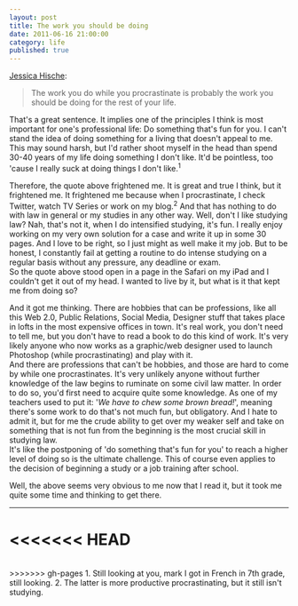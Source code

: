 ```yaml
---
layout: post
title: The work you should be doing
date: 2011-06-16 21:00:00
category: life
published: true
---
```

[Jessica Hische](http://brooksreview.net/2011/04/qotd-hische/):
> The work you do while you procrastinate is probably the work you should be doing for the rest of your life.

That's a great sentence. It implies one of the principles I think is most important for one's professional life: Do something that's fun for you. I can't stand the idea of doing something for a living that doesn't appeal to me. This may sound harsh, but I'd rather shoot myself in the head than spend 30-40 years of my life doing something I don't like. It'd be pointless, too 'cause I really suck at doing things I don't like.<sup>1</sup>

Therefore, the quote above frightened me. It is great and true I think, but it frightened me. It frightened me because when I procrastinate, I check Twitter, watch TV Series or work on my blog.<sup>2</sup> And that has nothing to do with law in general or my studies in any other way. Well, don't I like studying law? Nah, that's not it, when I do intensified studying, it's fun. I really enjoy working on my very own solution for a case and write it up in some 30 pages. And I love to be right, so I just might as well make it my job. But to be honest, I constantly fail at getting a routine to do intense studying on a regular basis without any pressure, any deadline or exam.  
So the quote above stood open in a page in the Safari on my iPad and I couldn't get it out of my head. I wanted to live by it, but what is it that kept me from doing so?

And it got me thinking. There are hobbies that can be professions, like all this Web 2.0, Public Relations, Social Media, Designer stuff that takes place in lofts in the most expensive offices in town. It's real work, you don't need to tell me, but you don't have to read a book to do this kind of work. It's very likely anyone who now works as a graphic/web designer used to launch Photoshop (while procrastinating) and play with it.  
And there are professions that can't be hobbies, and those are hard to come by while one procrastinates. It's very unlikely anyone without further knowledge of the law begins to ruminate on some civil law matter. In order to do so, you'd first need to acquire quite some knowledge. As one of my teachers used to put it: '*We have to chew some brown bread!*', meaning there's some work to do that's not much fun, but obligatory. And I hate to admit it, but for me the crude ability to get over my weaker self and take on something that is not fun from the beginning is the most crucial skill in studying law.  
It's like the postponing of 'do something that's fun for you' to reach a higher level of doing so is the ultimate challenge. This of course even applies to the decision of beginning a study or a job training after school.

Well, the above seems very obvious to me now that I read it, but it took me quite some time and thinking to get there.

---
<<<<<<< HEAD
=======
<br>
>>>>>>> gh-pages
1. Still looking at you, mark I got in French in 7th grade, still looking.
2. The latter is more productive procrastinating, but it still isn't studying.
